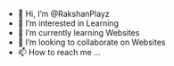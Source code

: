 - 👋 Hi, I’m @RakshanPlayz
- 👀 I’m interested in Learning
- 🌱 I’m currently learning Websites
- 💞️ I’m looking to collaborate on Websites
- 📫 How to reach me ...

<!---
RakshanPlayz/RakshanPlayz is a ✨ special ✨ repository because its `README.md` (this file) appears on your GitHub profile.
You can click the Preview link to take a look at your changes.
--->
